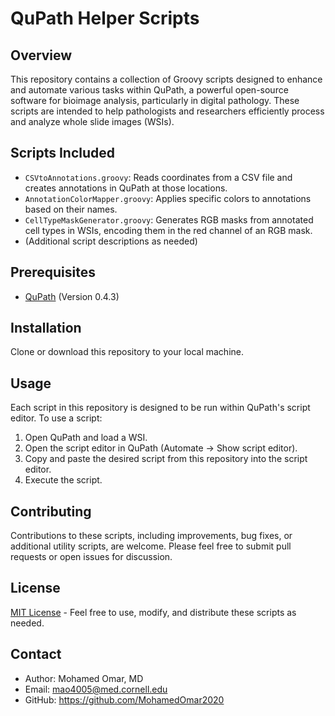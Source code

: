 # QuPath Helper Scripts

## Overview
This repository contains a collection of Groovy scripts designed to enhance and automate various tasks within QuPath, a powerful open-source software for bioimage analysis, particularly in digital pathology. These scripts are intended to help pathologists and researchers efficiently process and analyze whole slide images (WSIs).

## Scripts Included
- `CSVtoAnnotations.groovy`: Reads coordinates from a CSV file and creates annotations in QuPath at those locations.
- `AnnotationColorMapper.groovy`: Applies specific colors to annotations based on their names.
- `CellTypeMaskGenerator.groovy`: Generates RGB masks from annotated cell types in WSIs, encoding them in the red channel of an RGB mask.
- (Additional script descriptions as needed)

## Prerequisites
- [QuPath](https://qupath.github.io/) (Version 0.4.3)

## Installation
Clone or download this repository to your local machine.

## Usage
Each script in this repository is designed to be run within QuPath's script editor. To use a script:
1. Open QuPath and load a WSI.
2. Open the script editor in QuPath (Automate -> Show script editor).
3. Copy and paste the desired script from this repository into the script editor.
4. Execute the script.

## Contributing
Contributions to these scripts, including improvements, bug fixes, or additional utility scripts, are welcome. Please feel free to submit pull requests or open issues for discussion.

## License
[MIT License](LICENSE) - Feel free to use, modify, and distribute these scripts as needed.

## Contact
- Author: Mohamed Omar, MD
- Email: mao4005@med.cornell.edu
- GitHub: https://github.com/MohamedOmar2020
